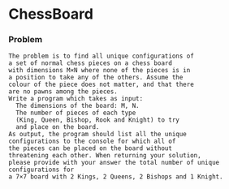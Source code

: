 ChessBoard
==========

### Problem
    The problem is to find all unique configurations of
    a set of normal chess pieces on a chess board
    with dimensions M×N where none of the pieces is in
    a position to take any of the others. Assume the
    colour of the piece does not matter, and that there
    are no pawns among the pieces.
    Write a program which takes as input:
      The dimensions of the board: M, N.
      The number of pieces of each type
      (King, Queen, Bishop, Rook and Knight) to try
      and place on the board.
    As output, the program should list all the unique
    configurations to the console for which all of
    the pieces can be placed on the board without
    threatening each other. When returning your solution,
    please provide with your answer the total number of unique
    configurations for
    a 7×7 board with 2 Kings, 2 Queens, 2 Bishops and 1 Knight.
